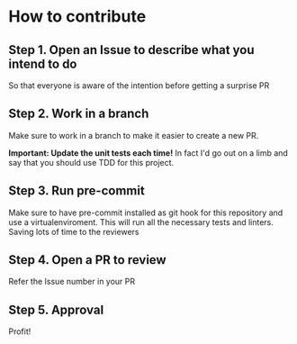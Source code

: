 # How to contribute

## Step 1. Open an Issue to describe what you intend to do
So that everyone is aware of the intention before getting a surprise PR

## Step 2. Work in a branch
Make sure to work in a branch to make it easier to create a new PR.

**Important: Update the unit tests each time!**
In fact I'd go out on a limb and say that you should use TDD for this project.

## Step 3. Run pre-commit
Make sure to have pre-commit installed as git hook for this repository and use a virtualenviroment.
This will run all the necessary tests and linters. Saving lots of time to the reviewers

## Step 4. Open a PR to review
Refer the Issue number in your PR

## Step 5. Approval
Profit!
